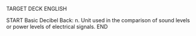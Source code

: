 TARGET DECK
ENGLISH

START
Basic
Decibel
Back: n. Unit used in the comparison of sound levels or power levels of electrical signals.
END

